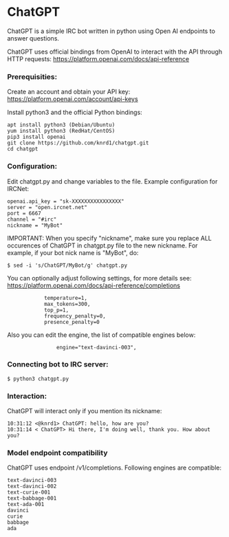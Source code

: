 # ChatGPT
ChatGPT is a simple IRC bot written in python using Open AI endpoints to answer questions.

ChatGPT uses official bindings from OpenAI to interact with the API through HTTP requests:
https://platform.openai.com/docs/api-reference

### Prerequisities:

Create an account and obtain your API key: https://platform.openai.com/account/api-keys

Install python3 and the official Python bindings:
```
apt install python3 (Debian/Ubuntu)
yum install python3 (RedHat/CentOS)
pip3 install openai
git clone https://github.com/knrd1/chatgpt.git
cd chatgpt
```
### Configuration:

Edit chatgpt.py and change variables to the file. Example configuration for IRCNet:
```
openai.api_key = "sk-XXXXXXXXXXXXXXXX"
server = "open.ircnet.net"
port = 6667
channel = "#irc"
nickname = "MyBot"
```
IMPORTANT: When you specify "nickname", make sure you replace ALL occurences of ChatGPT in chatgpt.py file to the new nickname. For example, if your bot nick name is "MyBot", do:
```
$ sed -i 's/ChatGPT/MyBot/g' chatgpt.py
```
You can optionally adjust following settings, for more details see:
https://platform.openai.com/docs/api-reference/completions
```
            temperature=1,
            max_tokens=300,
            top_p=1,
            frequency_penalty=0,
            presence_penalty=0
```
Also you can edit the engine, the list of compatible engines below:
```
                engine="text-davinci-003",
```
### Connecting bot to IRC server:
```
$ python3 chatgpt.py
```
### Interaction:
ChatGPT will interact only if you mention its nickname:
```
10:31:12 <@knrd1> ChatGPT: hello, how are you?
10:31:14 < ChatGPT> Hi there, I'm doing well, thank you. How about you?
```
### Model endpoint compatibility

ChatGPT uses endpoint /v1/completions. Following engines are compatible:
```
text-davinci-003
text-davinci-002
text-curie-001
text-babbage-001
text-ada-001
davinci
curie
babbage
ada
```
